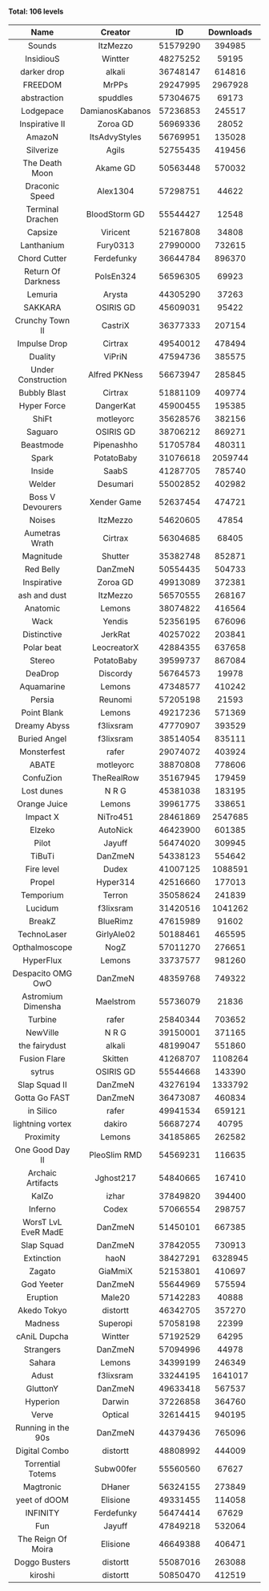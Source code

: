 #### Total: 106 levels

| Name | Creator | ID | Downloads | Likes |
|:---:|:---:|:---:|:---:|:---:|
| Sounds | ItzMezzo | 51579290 | 394985 | 30939
| InsidiouS | Wintter | 48275252 | 59195 | 9711
| darker drop | alkali | 36748147 | 614816 | 71258
| FREEDOM | MrPPs | 29247995 | 2967928 | 289166
| abstraction | spuddles | 57304675 | 69173 | 6082
| Lodgepace | DamianosKabanos | 57236853 | 245517 | 13170
| Inspirative II | Zoroa GD | 56969336 | 28052 | 3186
| AmazoN | ItsAdvyStyles | 56769951 | 135028 | 18211
| Silverize | Agils | 52755435 | 419456 | 40540
| The Death Moon | Akame GD | 50563448 | 570032 | 51420
| Draconic Speed | Alex1304 | 57298751 | 44622 | 3766
| Terminal Drachen | BloodStorm GD | 55544427 | 12548 | 1358
| Capsize  | Viricent | 52167808 | 34808 | 3046
| Lanthanium | Fury0313 | 27990000 | 732615 | 79051
| Chord Cutter | Ferdefunky | 36644784 | 896370 | 91634
| Return Of Darkness | PoIsEn324 | 56596305 | 69923 | 4720
| Lemuria | Arysta | 44305290 | 37263 | 3556
| SAKKARA | OSIRIS GD | 45609031 | 95422 | 9899
| Crunchy Town II | CastriX | 36377333 | 207154 | 23997
| Impulse Drop  | Cirtrax | 49540012 | 478494 | 47155
| Duality | ViPriN | 47594736 | 385575 | 29514
| Under Construction  | Alfred PKNess | 56673947 | 285845 | 17492
| Bubbly Blast | Cirtrax | 51881109 | 409774 | 27706
| Hyper Force | DangerKat | 45900455 | 195385 | 18694
| ShiFt | motleyorc | 35628576 | 382156 | 47404
| Saguaro | OSIRIS GD | 38706212 | 869271 | 89544
| Beastmode | Pipenashho | 51705784 | 480311 | 41650
| Spark | PotatoBaby | 31076618 | 2059744 | 224484
| Inside | SaabS | 41287705 | 785740 | 74663
| Welder | Desumari | 55002852 | 402982 | 22342
| Boss V Devourers | Xender Game | 52637454 | 474721 | 27088
| Noises | ItzMezzo | 54620605 | 47854 | 4733
| Aumetras Wrath | Cirtrax | 56304685 | 68405 | 6003
| Magnitude | Shutter | 35382748 | 852871 | 88895
| Red Belly | DanZmeN | 50554435 | 504733 | 42317
| Inspirative | Zoroa GD | 49913089 | 372381 | 22095
| ash and dust | ItzMezzo | 56570555 | 268167 | 12596
| Anatomic | Lemons | 38074822 | 416564 | 46515
| Wack | Yendis | 52356195 | 676096 | 65465
| Distinctive | JerkRat | 40257022 | 203841 | 17863
| Polar beat | LeocreatorX | 42884355 | 637658 | 50851
| Stereo | PotatoBaby | 39599737 | 867084 | 67927
| DeaDrop | Discordy | 56764573 | 19978 | 3485
| Aquamarine | Lemons | 47348577 | 410242 | 38627
| Persia | Reunomi | 57205198 | 21593 | 1972
| Point Blank | Lemons | 49217236 | 571369 | 49962
| Dreamy Abyss | f3lixsram | 47770907 | 393529 | 31337
| Buried Angel | f3lixsram | 38514054 | 835111 | 104693
| Monsterfest | rafer | 29074072 | 403924 | 38220
| ABATE | motleyorc | 38870808 | 778606 | 88949
| ConfuZion | TheRealRow | 35167945 | 179459 | 25138
| Lost dunes | N R G | 45381038 | 183195 | 17806
| Orange Juice | Lemons | 39961775 | 338651 | 31791
| Impact X | NiTro451 | 28461869 | 2547685 | 252039
| Elzeko | AutoNick | 46423900 | 601385 | 54118
| Pilot | Jayuff | 56474020 | 309945 | 21407
| TiBuTi | DanZmeN | 54338123 | 554642 | 67798
| Fire level | Dudex | 41007125 | 1088591 | 97590
| Propel | Hyper314 | 42516660 | 177013 | 18016
| Temporium | Terron | 35058624 | 241839 | 34402
| Lucidum | f3lixsram | 31420516 | 1041262 | 116646
| BreakZ | BlueRimz | 47615989 | 91602 | 8406
| TechnoLaser | GirlyAle02 | 50188461 | 465595 | 42813
| Opthalmoscope | NogZ | 57011270 | 276651 | 14128
| HyperFlux | Lemons | 33737577 | 981260 | 115403
| Despacito OMG OwO | DanZmeN | 48359768 | 749322 | 65739
| Astromium Dimensha | Maelstrom | 55736079 | 21836 | 3172
| Turbine | rafer | 25840344 | 703652 | 67354
| NewVille | N R G | 39150001 | 371165 | 29465
| the fairydust | alkali | 48199047 | 551860 | 63877
| Fusion Flare | Skitten | 41268707 | 1108264 | 58016
| sytrus  | OSIRIS GD | 55544668 | 143390 | 9861
| Slap Squad II | DanZmeN | 43276194 | 1333792 | 130379
| Gotta Go FAST | DanZmeN | 36473087 | 460834 | 44702
| in Silico | rafer | 49941534 | 659121 | 64729
| lightning vortex | dakiro | 56687274 | 40795 | 5904
| Proximity | Lemons | 34185865 | 262582 | 37072
| One Good Day II | PleoSlim RMD | 54569231 | 116635 | 11093
| Archaic Artifacts | Jghost217 | 54840665 | 167410 | 18451
| KaIZo | izhar | 37849820 | 394400 | 46620
| Inferno | Codex | 57066554 | 298757 | 15710
| WorsT LvL EveR MadE | DanZmeN | 51450101 | 667385 | 60528
| Slap Squad | DanZmeN | 37842055 | 730913 | 82309
| Extinction | haoN | 38427291 | 6328945 | 411300
| Zagato | GiaMmiX | 52153801 | 410697 | 35405
| God Yeeter | DanZmeN | 55644969 | 575594 | 61860
| Eruption | Male20 | 57142283 | 40888 | 3161
| Akedo Tokyo | distortt | 46342705 | 357270 | 27388
| Madness | Superopi | 57058198 | 22399 | 2295
| cAniL Dupcha | Wintter | 57192529 | 64295 | 4944
| Strangers | DanZmeN | 57094996 | 44978 | 6928
| Sahara | Lemons | 34399199 | 246349 | 32573
| Adust | f3lixsram | 33244195 | 1641017 | 172866
| GluttonY | DanZmeN | 49633418 | 567537 | 56959
| Hyperion | Darwin | 37226858 | 364760 | 40603
| Verve | Optical | 32614415 | 940195 | 100560
| Running in the 90s | DanZmeN | 44379436 | 765096 | 79899
| Digital Combo | distortt | 48808992 | 444009 | 45178
| Torrential Totems | Subw00fer | 55560560 | 67627 | 5561
| Magtronic | DHaner | 56324155 | 273849 | 15257
| yeet of dOOM | Elisione | 49331455 | 114058 | 11114
| INFINITY | Ferdefunky | 56474414 | 67629 | 5834
| Fun | Jayuff | 47849218 | 532064 | 53035
| The Reign Of Moira | Elisione | 46649388 | 406471 | 35662
| Doggo Busters | distortt | 55087016 | 263088 | 17465
| kiroshi | distortt | 50850470 | 412519 | 40881
